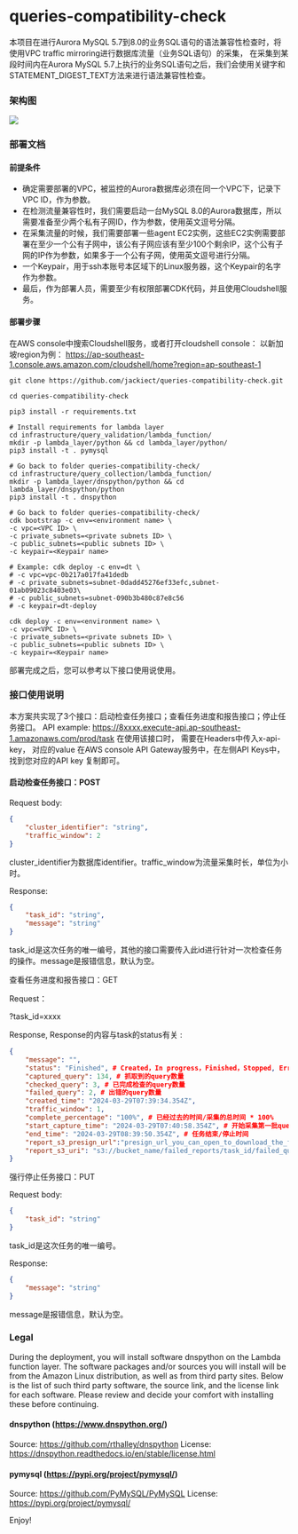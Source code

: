 # queries-compatibility-check

本项目在进行Aurora MySQL 5.7到8.0的业务SQL语句的语法兼容性检查时，将使用VPC traffic mirroring进行数据库流量（业务SQL语句）的采集， 在采集到某段时间内在Aurora MySQL 5.7上执行的业务SQL语句之后，我们会使用关键字和STATEMENT_DIGEST_TEXT方法来进行语法兼容性检查。


### 架构图

![](architecture.png)

### 部署文档

#### 前提条件

* 确定需要部署的VPC，被监控的Aurora数据库必须在同一个VPC下，记录下VPC ID，作为参数<VPC ID>。
* 在检测流量兼容性时，我们需要启动一台MySQL 8.0的Aurora数据库，所以需要准备至少两个私有子网ID，作为参数<private subnets ID>，使用英文逗号分隔。
* 在采集流量的时候，我们需要部署一些agent EC2实例，这些EC2实例需要部署在至少一个公有子网中，该公有子网应该有至少100个剩余IP，这个公有子网的IP作为参数<public subnets ID>，如果多于一个公有子网，使用英文逗号进行分隔。
* 一个Keypair，用于ssh本账号本区域下的Linux服务器，这个Keypair的名字作为参数<keypair name>。
* 最后，作为部署人员，需要至少有权限部署CDK代码，并且使用Cloudshell服务。



#### 部署步骤

在AWS console中搜索Cloudshell服务，或者打开cloudshell console：
以新加坡region为例：
https://ap-southeast-1.console.aws.amazon.com/cloudshell/home?region=ap-southeast-1

```shell
git clone https://github.com/jackiect/queries-compatibility-check.git

cd queries-compatibility-check

pip3 install -r requirements.txt

# Install requirements for lambda layer
cd infrastructure/query_validation/lambda_function/
mkdir -p lambda_layer/python && cd lambda_layer/python/
pip3 install -t . pymysql

# Go back to folder queries-compatibility-check/
cd infrastructure/query_collection/lambda_function/
mkdir -p lambda_layer/dnspython/python && cd lambda_layer/dnspython/python
pip3 install -t . dnspython

# Go back to folder queries-compatibility-check/
cdk bootstrap -c env=<environment name> \
-c vpc=<VPC ID> \
-c private_subnets=<private subnets ID> \
-c public_subnets=<public subnets ID> \
-c keypair=<Keypair name>

# Example: cdk deploy -c env=dt \
# -c vpc=vpc-0b217a017fa41dedb 
# -c private_subnets=subnet-0dadd45276ef33efc,subnet-01ab09023c8403e03\
# -c public_subnets=subnet-090b3b480c87e8c56 
# -c keypair=dt-deploy

cdk deploy -c env=<environment name> \
-c vpc=<VPC ID> \
-c private_subnets=<private subnets ID> \
-c public_subnets=<public subnets ID> \
-c keypair=<Keypair name> 
```
部署完成之后，您可以参考以下接口使用说使用。

### 接口使用说明

本方案共实现了3个接口：启动检查任务接口；查看任务进度和报告接口；停止任务接口。
API example: https://8xxxx.execute-api.ap-southeast-1.amazonaws.com/prod/task
在使用该接口时， 需要在Headers中传入x-api-key， 对应的value 在AWS console API Gateway服务中，在左侧API Keys中，找到您对应的API key 复制即可。



#### 启动检查任务接口：POST

Request body:
```json
{
    "cluster_identifier": "string",
    "traffic_window": 2
}
```


cluster_identifier为数据库identifier。traffic_window为流量采集时长，单位为小时。

Response:
```json
{
    "task_id": "string",
    "message": "string"
}
```

task_id是这次任务的唯一编号，其他的接口需要传入此id进行针对一次检查任务的操作。message是报错信息，默认为空。

查看任务进度和报告接口：GET

Request：

?task_id=xxxx

Response, Response的内容与task的status有关 :
```json
{
    "message": "",
    "status": "Finished", # Created，In progress，Finished，Stopped, Error
    "captured_query": 134, # 抓取到的query数量
    "checked_query": 3, # 已完成检查的query数量
    "failed_query": 2, # 出错的query数量
    "created_time": "2024-03-29T07:39:34.354Z",
    "traffic_window": 1,
    "complete_percentage": "100%", # 已经过去的时间/采集的总时间 * 100%
    "start_capture_time": "2024-03-29T07:40:58.354Z", # 开始采集第一批query的时间
    "end_time": "2024-03-29T08:39:50.354Z", # 任务结束/停止时间
    "report_s3_presign_url":"presign_url_you_can_open_to_download_the_file", # 报告的下载链接
    "report_s3_uri": "s3://bucket_name/failed_reports/task_id/failed_queries.csv" # 报告的S3 URI
}
```


强行停止任务接口：PUT

Request body:
```json
{
    "task_id": "string"
}
```

task_id是这次任务的唯一编号。

Response:
```json
{
    "message": "string"
}

```
message是报错信息，默认为空。


### Legal
During the deployment, you will install software dnspython on the Lambda function layer. The software packages and/or sources you will install will be from the Amazon Linux distribution, as well as from third party sites. Below is the list of such third party software, the source link, and the license link for each software. Please review and decide your comfort with installing these before continuing.

#### dnspython (https://www.dnspython.org/)
Source: https://github.com/rthalley/dnspython
License: https://dnspython.readthedocs.io/en/stable/license.html

#### pymysql (https://pypi.org/project/pymysql/)
Source: https://github.com/PyMySQL/PyMySQL
License: https://pypi.org/project/pymysql/

Enjoy!
